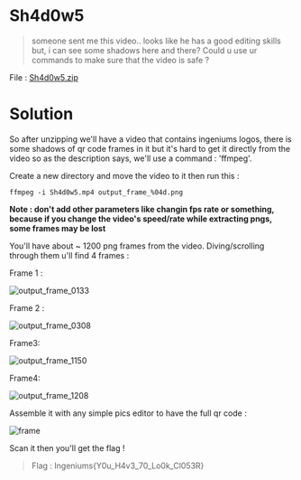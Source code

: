 # Sh4d0w5

>  someone sent me this video.. looks like he has a good editing skills but, i can see some shadows here and there? Could u use ur commands to make sure that the video is safe ?

File : [Sh4d0w5.zip](Sh4d0w5.zip)

# Solution

So after unzipping we'll have a video that contains ingeniums logos, there is some shadows of qr code frames in it but it's hard
to get it directly from the video so as the description says, we'll use a command : 'ffmpeg'.

Create a new directory and move the video to it then run this : 

`ffmpeg -i Sh4d0w5.mp4 output_frame_%04d.png`

**Note : don't add other parameters like changin fps rate or something, 
because if you change the video's speed/rate while extracting pngs, some frames may be lost**

You'll have about ~ 1200 png frames from the video.
 Diving/scrolling through them u'll find 4 frames : 

 Frame 1 : 
 
 ![output_frame_0133](https://github.com/shadow1004/Ingeniums-Internal-CTF-2023-writeups/assets/68519098/b55532f8-85ac-4d99-8c1c-62cfa9d1e3ae)

Frame 2 :

![output_frame_0308](https://github.com/shadow1004/Ingeniums-Internal-CTF-2023-writeups/assets/68519098/9607752c-9524-4a2f-9e8a-abfe60524d4a)

Frame3:

![output_frame_1150](https://github.com/shadow1004/Ingeniums-Internal-CTF-2023-writeups/assets/68519098/d7d09378-3700-47ec-b552-b4bba60404b1)

Frame4:

![output_frame_1208](https://github.com/shadow1004/Ingeniums-Internal-CTF-2023-writeups/assets/68519098/86d399f0-badb-4ebc-943e-bca74db3cddd)

Assemble it with any simple pics editor to have the full qr code : 

![frame](https://github.com/shadow1004/Ingeniums-Internal-CTF-2023-writeups/assets/68519098/69aa0433-5065-431b-ad8c-2fcc9ee910d6)

Scan it then you'll get the flag ! 

> Flag : Ingeniums{Y0u_H4v3_70_Lo0k_Cl053R}
